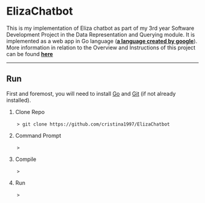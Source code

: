 # ElizaChatbot
This is my implementation of Eliza chatbot as part of my 3rd year Software Development Project in the Data Representation and Querying module. 
It is implemented as a web app in Go language (**[a language created by google](https://en.wikipedia.org/wiki/Go_(programming_language))**).
More information in relation to the Overview and Instructions of this project can be found **[here](https://data-representation.github.io/problems/project.html)**

***
## Run
First and foremost, you will need to install [Go](https://golang.org/dl/) and [Git](https://git-scm.com/book/en/v2/Getting-Started-Installing-Git) (if not already installed).

1. Clone Repo

&nbsp;&nbsp;&nbsp;&nbsp;&nbsp;&nbsp;&nbsp;```> git clone https://github.com/cristina1997/ElizaChatbot```

2. Command Prompt

&nbsp;&nbsp;&nbsp;&nbsp;&nbsp;&nbsp;&nbsp;```>```

3. Compile

&nbsp;&nbsp;&nbsp;&nbsp;&nbsp;&nbsp;&nbsp;```> ```

4. Run

&nbsp;&nbsp;&nbsp;&nbsp;&nbsp;&nbsp;&nbsp;```> ```




